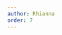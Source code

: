 ```yaml
---
author: Rhianna
order: 7
---
```

<div class=“video-container”
<iframe width="560" height="315" src="https://www.youtube-nocookie.com/embed/Zx8CYPuAWVU" title="YouTube video player" frameborder="0" allow="accelerometer; autoplay; clipboard-write; encrypted-media; gyroscope; picture-in-picture" allowfullscreen></iframe>
</div>